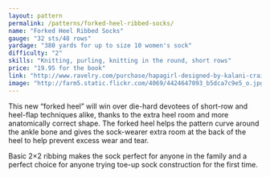 ```yaml
---
layout: pattern
permalink: /patterns/forked-heel-ribbed-socks/
name: "Forked Heel Ribbed Socks"
gauge: "32 sts/48 rows"
yardage: "380 yards for up to size 10 women's sock"
difficulty: "2"
skills: "Knitting, purling, knitting in the round, short rows"
price: "19.95 for the book"
link: "http://www.ravelry.com/purchase/hapagirl-designed-by-kalani-craig/12495"
image: "http://farm5.static.flickr.com/4069/4424647093_b5dca7c9e5_o.jpg"
---
```


This new “forked heel” will win over die-hard devotees of short-row and heel-flap techniques alike, thanks to the extra heel room and more anatomically correct shape. The forked heel helps the pattern curve around the ankle bone and gives the sock-wearer extra room at the back of the heel to help prevent excess wear and tear.

Basic 2×2 ribbing makes the sock perfect for anyone in the family and a perfect choice for anyone trying toe-up sock construction for the first time.